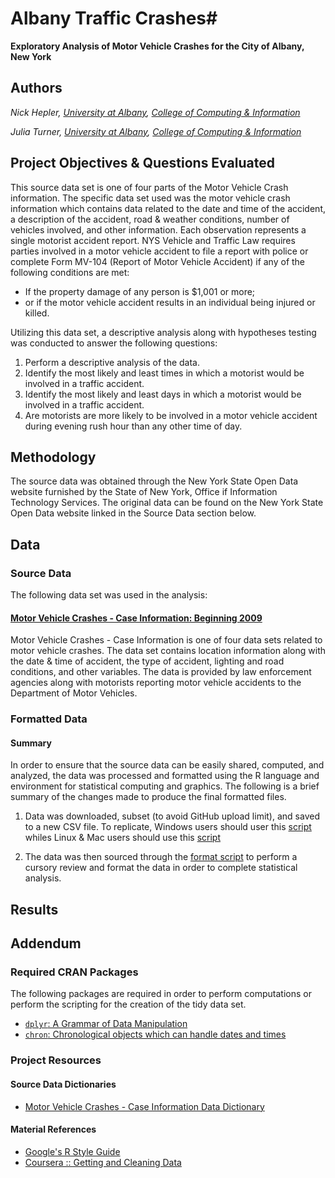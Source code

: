 # Albany Traffic Crashes#
__Exploratory Analysis of Motor Vehicle Crashes for the City of Albany, New York__

## Authors ##
_Nick Hepler, [University at Albany](http://www.albany.edu), [College of Computing & Information](http://www.albany.edu/cci/)_

_Julia Turner, [University at Albany](http://www.albany.edu), [College of Computing & Information](http://www.albany.edu/cci/)_

## Project Objectives & Questions Evaluated ##
This source data set is one of four parts of the Motor Vehicle Crash information. The specific data set used was the motor vehicle crash information which contains data related to the date and time of the accident, a description of the accident, road & weather conditions, number of vehicles involved, and other information. Each observation represents a single motorist accident report. NYS Vehicle and Traffic Law requires parties involved in a motor vehicle accident to file a report with police or complete Form MV-104 (Report of Motor Vehicle Accident) if any of the following conditions are met:
* If the property damage of any person is $1,001 or more;
* or if the motor vehicle accident results in an individual being injured or killed.

Utilizing this data set, a descriptive analysis along with hypotheses testing was conducted to answer the following questions:

1.  Perform a descriptive analysis of the data.
1.  Identify the most likely and least times in which a motorist would be involved in a traffic accident.
1.  Identify the most likely and least days in which a motorist would be involved in a traffic accident.
1.  Are motorists are more likely to be involved in a motor vehicle accident during evening rush hour than any other time of day.

## Methodology ##
The source data was obtained through the New York State Open Data website furnished by the State of New York, Office if Information Technology Services. The original data can be found on the New York State Open Data website linked in the Source Data section below.

## Data ##
### Source Data ###
The following data set was used in the analysis:
#### [Motor Vehicle Crashes - Case Information: Beginning 2009](https://data.ny.gov/api/views/e8ky-4vqe/rows.csv?accessType=DOWNLOAD) ####
Motor Vehicle Crashes - Case Information is one of four data sets related to motor vehicle crashes. The data set contains location information along with the date & time of accident, the type of accident, lighting and road conditions, and other variables. The data is provided by law enforcement agencies along with motorists reporting motor vehicle accidents to the Department of Motor Vehicles.


### Formatted Data ###
#### Summary ####
In order to ensure that the source data can be easily shared, computed, and analyzed, the data was processed and formatted using the R language and environment for statistical computing and graphics. The following is a brief summary of the changes made to produce the final formatted files.

1.  Data was downloaded, subset (to avoid GitHub upload limit), and saved to a new CSV file. To replicate, Windows users should user this [script](https://github.com/nickhepler/ALBTraffic/blob/master/scripts/download_mva_windows.R) whiles Linux & Mac users should use this [script](https://github.com/nickhepler/ALBTraffic/blob/master/scripts/download_mva_linux.R)

1.  The data was then sourced through the [format script](https://github.com/nickhepler/ALBTraffic/blob/master/scripts/format_mva.R) to perform a cursory review and format the data in order to complete statistical analysis.

## Results ##

## Addendum ##
### Required CRAN Packages ###
The following packages are required in order to perform computations or perform the scripting for the creation of the tidy data set.
* [`dplyr`: A Grammar of Data Manipulation](http://cran.r-project.org/web/packages/dplyr/index.html)
* [`chron`: Chronological objects which can handle dates and times](http://cran.r-project.org/web/packages/chron/index.html)

### Project Resources ###
#### Source Data Dictionaries ####
* [Motor Vehicle Crashes - Case Information Data Dictionary](https://data.ny.gov/api/views/e8ky-4vqe/files/qCadoVwr91VeZzvGCaLSPcw_35aTonddiFq9X_ztziY?download=true&filename=NYSDMV_CRASH%20CASE%20FILE_Data%20Dictionary.pdf)

#### Material References ####
* [Google's R Style Guide](http://google-styleguide.googlecode.com/svn/trunk/Rguide.xml)
* [Coursera :: Getting and Cleaning Data](https://www.coursera.org/course/getdata)
